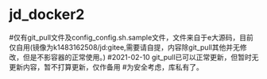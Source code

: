 # jd_docker2
#仅有git_pull文件及config_config.sh.sample文件，文件来自于e大源码，目前仅自用(镜像为k1483162508/jd:gitee,需要请自提，内容除git_pull其他并无修改，但是不影容器的正常使用。)
#2021-02-10 git_pull已可以正常更新，但暂时无更新内容，暂不打算更新，仅作备用
#为安全考虑，库私有了。
